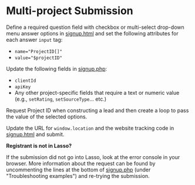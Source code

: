 <h1>Multi-project Submission</h1>

<p>Define a required question field with checkbox or multi-select drop-down menu answer options in <a href="https://github.com/eci-lasso/multi-project-form/blob/master/signup.html">signup.html</a> and set the following attributes for each answer <code>input</code> tag:
<ul>
<li><code>name="ProjectID[]"</code></li>
<li><code>value="$projectID"</code></li>
</ul>


<p>Update the following fields in <a href="https://github.com/eci-lasso/multi-project-form/blob/master/signup.php" target="_blank">signup.php</a>:</p>
<ul>
<li><code>clientId</code></li>
<li><code>apiKey</code></li>
<li>Any other project-specific fields that require a text or numeric value (e.g., <code>setRating</code>, <code>setSourceType</code>... etc.)</li>
</ul>

<p>Request Project ID when constructing a lead and then create a loop to pass the value of the selected options.</p>

<p> Update the URL for <code>window.location</code> and the website tracking code in <a href="https://github.com/eci-lasso/multi-project-form/blob/master/signup.html" target="_blank">signup.html</a> and submit.</p>

<p><b>Registrant is not in Lasso?</b></p>
<p>If the submission did not go into Lasso, look at the error console in your browser. More information about the request can be found by uncommenting the lines at the bottom of <a href="https://github.com/eci-lasso/multi-project-form/blob/master/signup.php" target="_blank">signup.php</a> (under "Troubleshooting examples") and re-trying the submission.</p>
